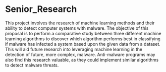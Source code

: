 # Senior_Research
This project involves the research of machine learning methods and 
their ability to detect computer systems with malware. The objective 
of this proposal is to perform a comparative study between three different 
machine learning algorithms to discover which algorithm performs best in 
classifying if malware has infected a system based upon the given data from 
a dataset. This will aid future research into leveraging machine learning in
the detection of future, more complex, malware. Anti-malware programs may also 
find this research valuable, as they could implement similar algorithms to detect 
malware threats.
